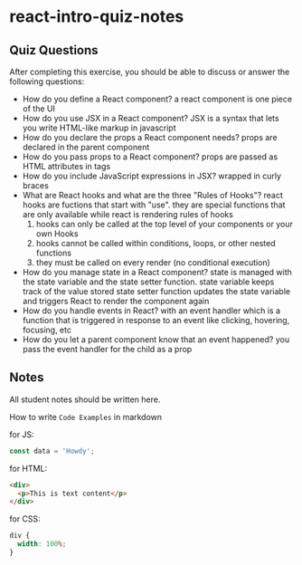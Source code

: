 # react-intro-quiz-notes

## Quiz Questions

After completing this exercise, you should be able to discuss or answer the following questions:

- How do you define a React component?
  a react component is one piece of the UI
- How do you use JSX in a React component?
  JSX is a syntax that lets you write HTML-like markup in javascript
- How do you declare the props a React component needs?
  props are declared in the parent component
- How do you pass props to a React component?
  props are passed as HTML attributes in tags
- How do you include JavaScript expressions in JSX?
  wrapped in curly braces
- What are React hooks and what are the three "Rules of Hooks"?
  react hooks are fuctions that start with "use". they are special functions that are only available while react is rendering
  rules of hooks
  1. hooks can only be called at the top level of your components or your own Hooks
  2. hooks cannot be called within conditions, loops, or other nested functions
  3. they must be called on every render (no conditional execution)
- How do you manage state in a React component?
  state is managed with the state variable and the state setter function.
  state variable keeps track of the value stored
  state setter function updates the state variable and triggers React to render the component again
- How do you handle events in React?
  with an event handler which is a function that is triggered in response to an event like clicking, hovering, focusing, etc
- How do you let a parent component know that an event happened?
  you pass the event handler for the child as a prop

## Notes

All student notes should be written here.

How to write `Code Examples` in markdown

for JS:

```javascript
const data = 'Howdy';
```

for HTML:

```html
<div>
  <p>This is text content</p>
</div>
```

for CSS:

```css
div {
  width: 100%;
}
```
